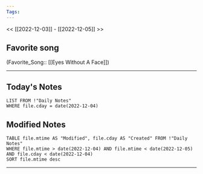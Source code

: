 ```yaml
---
Tags:
---
```

<< [[2022-12-03]] - [[2022-12-05]] >>
## Favorite song
(Favorite_Song:: [[Eyes Without A Face]])
___
## Today's Notes
```dataview
LIST FROM !"Daily Notes"
WHERE file.cday = date(2022-12-04)
```
## Modified Notes
```dataview
TABLE file.mtime AS "Modified", file.cday AS "Created" FROM !"Daily Notes" 
WHERE file.mtime > date(2022-12-04) AND file.mtime < date(2022-12-05) AND file.cday < date(2022-12-04)
SORT file.mtime desc
```
___
